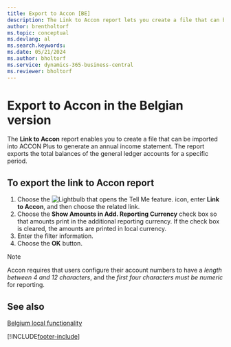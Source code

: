 ```yaml
---
title: Export to Accon [BE]
description: The Link to Accon report lets you create a file that can be imported into ACCON Plus to generate an annual income statement.
author: brentholtorf
ms.topic: conceptual
ms.devlang: al
ms.search.keywords:
ms.date: 05/21/2024
ms.author: bholtorf
ms.service: dynamics-365-business-central
ms.reviewer: bholtorf
---
```


# Export to Accon in the Belgian version

The **Link to Accon** report enables you to create a file that can be imported into ACCON Plus to generate an annual income statement. The report exports the total balances of the general ledger accounts for a specific period.  

## To export the link to Accon report  
1.  Choose the ![Lightbulb that opens the Tell Me feature.](../../media/ui-search/search_small.png "Tell me what you want to do") icon, enter **Link to Accon**, and then choose the related link.  
2.  Choose the **Show Amounts in Add. Reporting Currency** check box so that amounts print in the additional reporting currency. If the check box is cleared, the amounts are printed in local currency.  
3.  Enter the filter information.  
4.  Choose the **OK** button.

> [!NOTE]
> Accon requires that users configure their account numbers to have a *length between 4 and 12 characters*, and the *first four characters must be numeric* for reporting.

## See also  
 [Belgium local functionality](belgium-local-functionality.md)


[!INCLUDE[footer-include](../../includes/footer-banner.md)]
